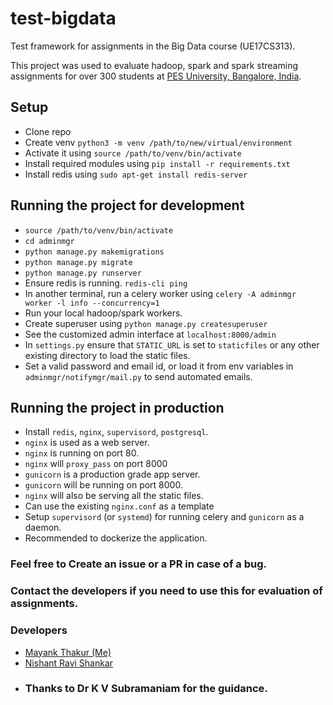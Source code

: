 # test-bigdata
Test framework for assignments in the Big Data course (UE17CS313).

This project was used to evaluate hadoop, spark and spark streaming assignments for over 300 students at [PES University, Bangalore, India](https://pes.edu).

## Setup

* Clone repo
* Create venv `python3 -m venv /path/to/new/virtual/environment`
* Activate it using `source /path/to/venv/bin/activate`
* Install required modules using `pip install -r requirements.txt`
* Install redis using `sudo apt-get install redis-server`

## Running the project for development

* `source /path/to/venv/bin/activate`
* `cd adminmgr`
* `python manage.py makemigrations`
* `python manage.py migrate`
* `python manage.py runserver`
* Ensure redis is running. `redis-cli ping`
* In another terminal, run a celery worker using `celery -A adminmgr worker -l info --concurrency=1`
* Run your local hadoop/spark workers.
* Create superuser using `python manage.py createsuperuser`
* See the customized admin interface at `localhost:8000/admin`
* In `settings.py` ensure that `STATIC_URL` is set to `staticfiles` or any other existing directory to load the static files.
* Set a valid password and email id, or load it from env variables in `adminmgr/notifymgr/mail.py` to send automated emails.

## Running the project in production

* Install `redis`, `nginx`, `supervisord`, `postgresql`.
* `nginx` is used as a web server.
* `nginx` is running on port 80.
* `nginx` will `proxy_pass` on port 8000
* `gunicorn` is a production grade app server.
* `gunicorn` will be running on port 8000.
* `nginx` will also be serving all the static files.
* Can use the existing `nginx.conf` as a template
* Setup `supervisord` (or `systemd`) for running celery and `gunicorn` as a daemon.
* Recommended to dockerize the application.


### Feel free to Create an issue or a PR in case of a bug.
### Contact the developers if you need to use this for evaluation of assignments.

### Developers

* [Mayank Thakur (Me)](https://github.com/IamMayankThakur)
* [Nishant Ravi Shankar ](https://github.com/mellon-collie)
* ### Thanks to Dr K V Subramaniam for the guidance.
